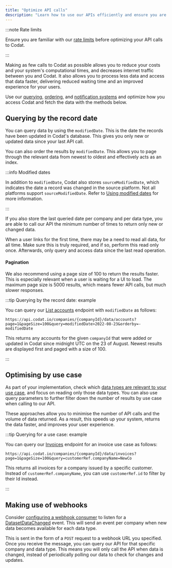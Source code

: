 ```yaml
---
title: "Optimize API calls"
description: "Learn how to use our APIs efficiently and ensure you are not reaching our rate limits"
---
```


:::note Rate limits

Ensure you are familiar with our [rate limits](/using-the-api/rate-limits) before optimizing your API calls to Codat.

:::

Making as few calls to Codat as possible allows you to reduce your costs and your system's computational times, and decreases internet traffic between you and Codat. It also allows you to process less data and access that data faster, delivering reduced waiting time and an improved experience for your users.

Use our [querying](/using-the-api/querying), [ordering](/using-the-api/ordering-results), and [notification systems](/using-the-api/webhooks/overview) and optimize how you access Codat and fetch the data with the methods below.

## Querying by the record date

You can query data by using the `modifiedDate`. This is the date the records have been updated in Codat's database. This gives you only new or updated data since your last API call.

You can also order the results by `modifiedDate`. This allows you to page through the relevant data from newest to oldest and effectively acts as an index.

:::info Modified dates

In addition to `modifiedDate`, Codat also stores `sourceModifiedDate`, which indicates the date a record was changed in the source platform. Not all platforms support `sourceModifiedDate`. Refer to [Using modified dates](/using-the-api/modified-dates) for more information.

:::

If you also store the last queried date per company and per data type, you are able to call our API the minimum number of times to return only new or changed data.

When a user links for the first time, there may be a need to read all data, for all time. Make sure this is truly required, and if so, perform this read only once. Afterwards, only query and access data since the last read operation.

#### Pagination

We also recommend using a page size of 100 to return the results faster. This is especially relevant when a user is waiting for a UI to load. The maximum page size is 5000 results, which means fewer API calls, but much slower responses.

:::tip Querying by the record date: example

You can query our [List accounts](/accounting-api#/operations/list-accounts) endpoint with `modifiedDate` as follows:

```http
https://api.codat.io/companies/{companyId}/data/accounts?page=1&pageSize=100&query=modifiedDate>2022-08-23&orderby=-modifiedDate
```

This returns any accounts for the given `companyId` that were added or updated in Codat since midnight UTC on the 23 of August. Newest results are displayed first and paged with a size of 100.

:::

## Optimising by use case

As part of your implementation, check which [data types are relevant to your use case](/usecases/overview), and focus on reading only those data types. You can also use query parameters to further filter down the number of results by use case when calling to our API.

These approaches allow you to minimise the number of API calls and the volume of data returned. As a result, this speeds up your system, returns the data faster, and improves your user experience.

:::tip Querying for a use case: example

You can query our [Invoices](/accounting-api#/operations/list-invoices) endpoint for an invoice use case as follows:

```http
https://api.codat.io/companies/{companyId}/data/invoices?page=1&pageSize=100&query=customerRef.companyName=NewCo
```

This returns all invoices for a company issued by a specific customer. Instead of `customerRef.companyName`, you can use `customerRef.id` to filter by their Id instead.

:::

## Making use of webhooks

Consider [configuring a webhook consumer](/using-the-api/webhooks/create-consumer) to listen for a [DatasetDataChanged](/using-the-api/webhooks/event-types) event. This will send an event per company when new data becomes available for each data type.

This is sent in the form of a `POST` request to a webhook URL you specified. Once you receive the message, you can query our API for that specific company and data type. This means you will only call the API when data is changed, instead of periodically polling our data to check for changes and updates.
